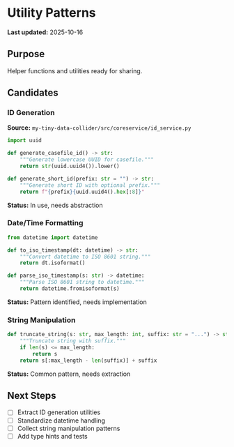 # Utility Patterns

**Last updated:** 2025-10-16

## Purpose

Helper functions and utilities ready for sharing.

## Candidates

### ID Generation

**Source:** `my-tiny-data-collider/src/coreservice/id_service.py`

```python
import uuid

def generate_casefile_id() -> str:
    """Generate lowercase UUID for casefile."""
    return str(uuid.uuid4()).lower()

def generate_short_id(prefix: str = "") -> str:
    """Generate short ID with optional prefix."""
    return f"{prefix}{uuid.uuid4().hex[:8]}"
```

**Status:** In use, needs abstraction

### Date/Time Formatting

```python
from datetime import datetime

def to_iso_timestamp(dt: datetime) -> str:
    """Convert datetime to ISO 8601 string."""
    return dt.isoformat()

def parse_iso_timestamp(s: str) -> datetime:
    """Parse ISO 8601 string to datetime."""
    return datetime.fromisoformat(s)
```

**Status:** Pattern identified, needs implementation

### String Manipulation

```python
def truncate_string(s: str, max_length: int, suffix: str = "...") -> str:
    """Truncate string with suffix."""
    if len(s) <= max_length:
        return s
    return s[:max_length - len(suffix)] + suffix
```

**Status:** Common pattern, needs extraction

## Next Steps

- [ ] Extract ID generation utilities
- [ ] Standardize datetime handling
- [ ] Collect string manipulation patterns
- [ ] Add type hints and tests
